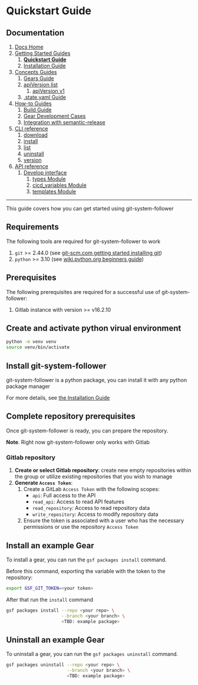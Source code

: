 # Quickstart Guide
## Documentation
1. [Docs Home](../docs_home.md)
2. [Getting Started Guides](../getting_started.md)  
   1. **[Quickstart Guide](quickstart.md)**
   2. [Installation Guide](installation.md)
3. [Concepts Guides](../concepts.md)  
   1. [Gears Guide](../concepts/gears.md)
   2. [apiVersion list](../concepts/api_version_list.md)
      1. [apiVersion v1](../concepts/api_version_list/v1.md) 
   3. [.state.yaml Guide](../concepts/state.md)
4. [How-to Guides](../how_to.md)  
   1. [Build Guide](../how_to/build.md)
   2. [Gear Development Cases](../how_to/gear_development_cases.md)
   3. [Integration with semantic-release](../how_to/integration_with_semantic_release.md)
5. [CLI reference](../cli_reference.md) 
   1. [download](../cli_reference/download.md)
   2. [install](../cli_reference/install.md) 
   3. [list](../cli_reference/list.md)
   4. [uninstall](../cli_reference/uninstall.md)
   5. [version](../cli_reference/version.md)
6. [API reference](../api_reference.md)  
   1. [Develop interface](../api_reference/develop_interface.md)  
      1. [types Module](../api_reference/develop_interface/types.md)
      2. [cicd_variables Module](../api_reference/develop_interface/cicd_variables.md)
      3. [templates Module](../api_reference/develop_interface/templates.md)

---

This guide covers how you can get started using git-system-follower

## Requirements
The following tools are required for git-system-follower to work
1. `git` >= 2.44.0 (see [git-scm.com getting started installing git](https://git-scm.com/book/en/v2/Getting-Started-Installing-Git))
2. `python` >= 3.10 (see [wiki.python.org beginners guide](https://wiki.python.org/moin/BeginnersGuide/Download))

## Prerequisites
The following prerequisites are required for a successful use of git-system-follower:
1. Gitlab instance with version >= v16.2.10

## Create and activate python virual environment
```bash
python -m venv venv
source venv/bin/activate
```

## Install git-system-follower
git-system-follower is a python package, you can install it with any python package manager

For more details, see [the Installation Guide](installation.md)

## Complete repository prerequisites
Once git-system-follower is ready, you can prepare the repository. 

**Note**. Right now git-system-follower only works with Gitlab

### Gitlab repository
1. **Create or select Gitlab repository**: create new empty repositories within the group or utilize existing repositories that you wish to manage
2. **Generate `Access Token`**:  
    1. Create a GitLab `Access Token` with the following scopes:
        * `api`: Full access to the API
        * `read_api`: Access to read API features
        * `read_repository`: Access to read repository data
        * `write_repository`: Access to modify repository data
    2. Ensure the token is associated with a user who has the necessary permissions or use the repository `Access Token`

## Install an example Gear
To install a gear, you can run the `gsf packages install` command.

Before this command, exporting the variable with the token to the repository:
```bash
export GSF_GIT_TOKEN=<your token>
```

After that run the `install` command
```bash
gsf packages install --repo <your repo> \
                     --branch <your branch> \
                     <TBD: example package>
```

## Uninstall an example Gear
To uninstall a gear, you can run the `gsf packages uninstall` command.
```bash
gsf packages uninstall --repo <your repo> \
                       --branch <your branch> \
                       <TBD: example package>
```
